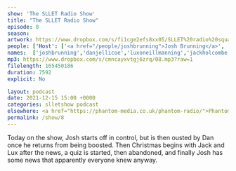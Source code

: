 ```yaml
---
show: 'The SLLET Radio Show'
title: "The SLLET Radio Show"
episode: 8
season: 
artwork: https://www.dropbox.com/s/fi1cge2efs8xx05/SLLET%20radio%20square.png?raw=1
people: ['Host': ['<a href="/people/joshbrunning">Josh Brunning</a>', '<a href="/people/danjellicoe">Dan Jellicoe</a>'], 'Guests': ['<a href="/people/jackholcombe">Jack Holcombe</a>', "<a href='/people/luxoneillmanning'>Lux O'Neill-Manning</a>"]]
names:  ['joshbrunning','danjellicoe','luxoneillmanning','jackholcombe']
mp3: https://www.dropbox.com/s/cmncayxvtgj6zrq/08.mp3?raw=1
filelength: 165450186
duration: 7592
explicit: No

layout: podcast
date: 2021-12-15 15:00 +0000
categories: slletshow podcast
elsewhere: <a href="https://phantom-media.co.uk/phantom-radio/">Phantom Media</a>
permalink: /show/8
---
```


Today on the show, Josh starts off in control, but is then ousted by Dan once he returns from being boosted. Then Christmas begins with Jack and Lux after the news, a quiz is started, then abandoned, and finally Josh has some news that apparently everyone knew anyway.
